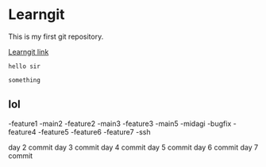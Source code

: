 # Learngit
This is my first git repository.

[Learngit link](https://github.com/Nikhil-123456789/Learngit.git)

`hello sir`

```
something
```
## lol

-feature1
-main2
-feature2
-main3
-feature3
-main5
-midagi
-bugfix
-feature4
-feature5
-feature6
-feature7
-ssh

day 2 commit
day 3 commit
day 4 commit
day 5 commit
day 6 commit
day 7 commit